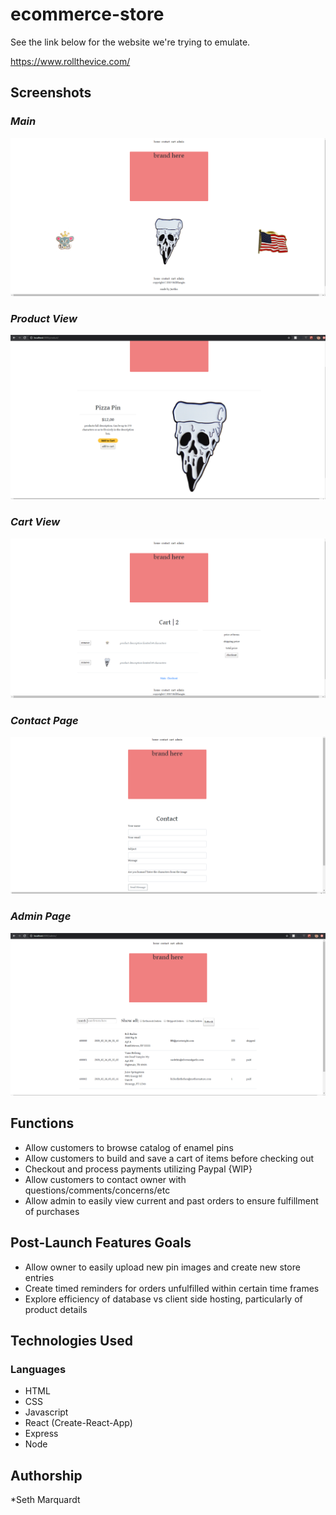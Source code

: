 # ecommerce-store

See the link below for the website we're trying to emulate.

https://www.rollthevice.com/

## Screenshots

### _Main_
![Main Page](screenshots/MainPage.png)

### _Product View_
![Product](screenshots/ProductPage.png)

### _Cart View_
![Cart](screenshots/CartPage.png)

### _Contact Page_
![Contact](screenshots/ContactPage.png)

### _Admin Page_
![Admin](screenshots/AdminPage.png)

## Functions
  * Allow customers to browse catalog of enamel pins
  * Allow customers to build and save a cart of items before checking out
  * Checkout and process payments utilizing Paypal {WIP}
  * Allow customers to contact owner with questions/comments/concerns/etc
  * Allow admin to easily view current and past orders to ensure fulfillment of purchases
  
## Post-Launch Features Goals
  * Allow owner to easily upload new pin images and create new store entries
  * Create timed reminders for orders unfulfilled within certain time frames
  * Explore efficiency of database vs client side hosting, particularly of product details
  
## Technologies Used

### Languages
  * HTML
  * CSS
  * Javascript
  * React (Create-React-App)
  * Express
  * Node
  
## Authorship
  *Seth Marquardt
